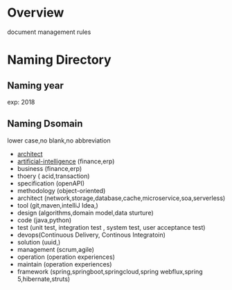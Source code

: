 # Overview

  document management rules

# Naming Directory

## Naming year
    
   exp: 2018
        
## Naming Dsomain
    
   lower case,no blank,no abbreviation
        
   - [architect](architect/architect.md)
   - [artificial-intelligence](artificial-intelligence/artificial-intelligence.md) (finance,erp)
   - business (finance,erp)
   - thoery ( acid,transaction)
   - specification (openAPI)
   - methodology (object-oriented)
   - architect (network,storage,database,cache,microservice,soa,serverless)
   - tool (git,maven,intelliJ Idea,)
   - design (algorithms,domain model,data sturture)
   - code (java,python)
   - test (unit test, integration test , system test, user acceptance test)
   - devops(Continuous Delivery, Continous Integratoin)
   - solution (uuid,)
   - management (scrum,agile)
   - operation (operation experiences)
   - maintain (operation experiences)
   - framework (spring,springboot,springcloud,spring webflux,spring 5,hibernate,struts)
    
    